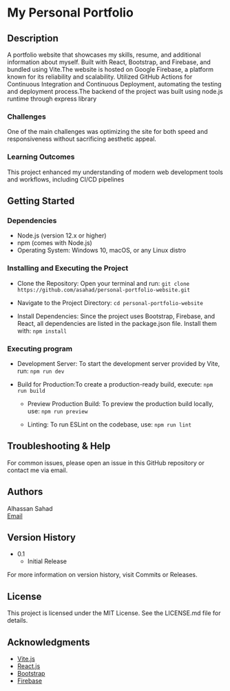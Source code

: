 # My Personal Portfolio

## Description

A portfolio website that showcases my skills, resume, and additional information
about myself. Built with React, Bootstrap, and Firebase, and bundled using
Vite.The website is hosted on Google Firebase, a platform known for its
reliability and scalability. Utilized GitHub Actions for Continuous Integration
and Continuous Deployment, automating the testing and deployment process.The backend of the project was built using node.js runtime through express library

### Challenges

One of the main challenges was optimizing the site for both speed and
responsiveness without sacrificing aesthetic appeal.

### Learning Outcomes

This project enhanced my understanding of modern web development tools and
workflows, including CI/CD pipelines

## Getting Started

### Dependencies

- Node.js (version 12.x or higher)
- npm (comes with Node.js)
- Operating System: Windows 10, macOS, or any Linux distro

### Installing and Executing the Project

- Clone the Repository: Open your terminal and run:
  `git clone https://github.com/asahad/personal-portfolio-website.git`

- Navigate to the Project Directory: `cd personal-portfolio-website`

- Install Dependencies: Since the project uses Bootstrap, Firebase, and React,
  all dependencies are listed in the package.json file. Install them with:
  `npm install`

### Executing program

- Development Server: To start the development server provided by Vite, run:
  `npm run dev`

- Build for Production:To create a production-ready build, execute:
  `npm run build`

  - Preview Production Build: To preview the production build locally, use:
    `npm run preview`

  - Linting: To run ESLint on the codebase, use: `npm run lint`

## Troubleshooting & Help

For common issues, please open an issue in this GitHub repository or contact me
via email.

## Authors

Alhassan Sahad  
[Email](mailto:alhassansahad24@gmail.com)

## Version History

- 0.1
  - Initial Release

For more information on version history, visit Commits or Releases.

## License

This project is licensed under the MIT License. See the LICENSE.md file for
details.

## Acknowledgments

- [Vite.js](https://vitejs.dev/)
- [React.js](https://react.dev/)
- [Bootstrap](https://getbootstrap.com/)
- [Firebase](https://firebase.google.com/)
